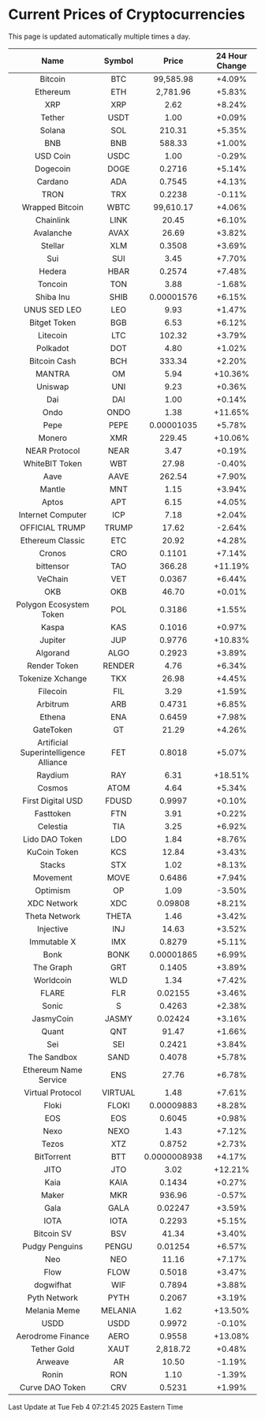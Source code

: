# Current Prices of Cryptocurrencies
This page is updated automatically multiple times a day.

| Name | Symbol | Price | 24 Hour Change |
| :---: |:---:| :---: | :---: |
| Bitcoin | BTC | 99,585.98 | +4.09% |
| Ethereum | ETH | 2,781.96 | +5.83% |
| XRP | XRP | 2.62 | +8.24% |
| Tether | USDT | 1.00 | +0.09% |
| Solana | SOL | 210.31 | +5.35% |
| BNB | BNB | 588.33 | +1.00% |
| USD Coin | USDC | 1.00 | -0.29% |
| Dogecoin | DOGE | 0.2716 | +5.14% |
| Cardano | ADA | 0.7545 | +4.13% |
| TRON | TRX | 0.2238 | -0.11% |
| Wrapped Bitcoin | WBTC | 99,610.17 | +4.06% |
| Chainlink | LINK | 20.45 | +6.10% |
| Avalanche | AVAX | 26.69 | +3.82% |
| Stellar | XLM | 0.3508 | +3.69% |
| Sui | SUI | 3.45 | +7.70% |
| Hedera | HBAR | 0.2574 | +7.48% |
| Toncoin | TON | 3.88 | -1.68% |
| Shiba Inu | SHIB | 0.00001576 | +6.15% |
| UNUS SED LEO | LEO | 9.93 | +1.47% |
| Bitget Token | BGB | 6.53 | +6.12% |
| Litecoin | LTC | 102.32 | +3.79% |
| Polkadot | DOT | 4.80 | +1.02% |
| Bitcoin Cash | BCH | 333.34 | +2.20% |
| MANTRA | OM | 5.94 | +10.36% |
| Uniswap | UNI | 9.23 | +0.36% |
| Dai | DAI | 1.00 | +0.14% |
| Ondo | ONDO | 1.38 | +11.65% |
| Pepe | PEPE | 0.00001035 | +5.78% |
| Monero | XMR | 229.45 | +10.06% |
| NEAR Protocol | NEAR | 3.47 | +0.19% |
| WhiteBIT Token | WBT | 27.98 | -0.40% |
| Aave | AAVE | 262.54 | +7.90% |
| Mantle | MNT | 1.15 | +3.94% |
| Aptos | APT | 6.15 | +4.05% |
| Internet Computer | ICP | 7.18 | +2.04% |
| OFFICIAL TRUMP | TRUMP | 17.62 | -2.64% |
| Ethereum Classic | ETC | 20.92 | +4.28% |
| Cronos | CRO | 0.1101 | +7.14% |
| bittensor | TAO | 366.28 | +11.19% |
| VeChain | VET | 0.0367 | +6.44% |
| OKB | OKB | 46.70 | +0.01% |
| Polygon Ecosystem Token | POL | 0.3186 | +1.55% |
| Kaspa | KAS | 0.1016 | +0.97% |
| Jupiter | JUP | 0.9776 | +10.83% |
| Algorand | ALGO | 0.2923 | +3.89% |
| Render Token | RENDER | 4.76 | +6.34% |
| Tokenize Xchange | TKX | 26.98 | +4.45% |
| Filecoin | FIL | 3.29 | +1.59% |
| Arbitrum | ARB | 0.4731 | +6.85% |
| Ethena | ENA | 0.6459 | +7.98% |
| GateToken | GT | 21.29 | +4.26% |
| Artificial Superintelligence Alliance | FET | 0.8018 | +5.07% |
| Raydium | RAY | 6.31 | +18.51% |
| Cosmos | ATOM | 4.64 | +5.34% |
| First Digital USD | FDUSD | 0.9997 | +0.10% |
| Fasttoken | FTN | 3.91 | +0.22% |
| Celestia | TIA | 3.25 | +6.92% |
| Lido DAO Token | LDO | 1.84 | +8.76% |
| KuCoin Token | KCS | 12.84 | +3.43% |
| Stacks | STX | 1.02 | +8.13% |
| Movement | MOVE | 0.6486 | +7.94% |
| Optimism | OP | 1.09 | -3.50% |
| XDC Network | XDC | 0.09808 | +8.21% |
| Theta Network | THETA | 1.46 | +3.42% |
| Injective | INJ | 14.63 | +3.52% |
| Immutable X | IMX | 0.8279 | +5.11% |
| Bonk | BONK | 0.00001865 | +6.99% |
| The Graph | GRT | 0.1405 | +3.89% |
| Worldcoin | WLD | 1.34 | +7.42% |
| FLARE | FLR | 0.02155 | +3.46% |
| Sonic | S | 0.4263 | +2.38% |
| JasmyCoin | JASMY | 0.02424 | +3.16% |
| Quant | QNT | 91.47 | +1.66% |
| Sei | SEI | 0.2421 | +3.84% |
| The Sandbox | SAND | 0.4078 | +5.78% |
| Ethereum Name Service | ENS | 27.76 | +6.78% |
| Virtual Protocol | VIRTUAL | 1.48 | +7.61% |
| Floki | FLOKI | 0.00009883 | +8.28% |
| EOS | EOS | 0.6045 | +0.98% |
| Nexo | NEXO | 1.43 | +7.12% |
| Tezos | XTZ | 0.8752 | +2.73% |
| BitTorrent | BTT | 0.0000008938 | +4.17% |
| JITO | JTO | 3.02 | +12.21% |
| Kaia | KAIA | 0.1434 | +0.27% |
| Maker | MKR | 936.96 | -0.57% |
| Gala | GALA | 0.02247 | +3.59% |
| IOTA | IOTA | 0.2293 | +5.15% |
| Bitcoin SV | BSV | 41.34 | +3.40% |
| Pudgy Penguins | PENGU | 0.01254 | +6.57% |
| Neo | NEO | 11.16 | +7.17% |
| Flow | FLOW | 0.5018 | +3.47% |
| dogwifhat | WIF | 0.7894 | +3.88% |
| Pyth Network | PYTH | 0.2067 | +3.19% |
| Melania Meme | MELANIA | 1.62 | +13.50% |
| USDD | USDD | 0.9972 | -0.10% |
| Aerodrome Finance | AERO | 0.9558 | +13.08% |
| Tether Gold | XAUT | 2,818.72 | +0.48% |
| Arweave | AR | 10.50 | -1.19% |
| Ronin | RON | 1.10 | -1.39% |
| Curve DAO Token | CRV | 0.5231 | +1.99% |

Last Update at Tue Feb  4 07:21:45 2025 Eastern Time